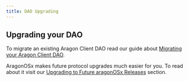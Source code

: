 ```yaml
---
title: DAO Upgrading
---
```


## Upgrading your DAO

To migrate an existing Aragon Client DAO read our guide about [Migrating your Aragon Client DAO](01-aragon-client-migration.md).

AragonOSx makes future protocol upgrades much easier for you. To read about it visit our [Upgrading to Future aragonOSx Releases](02-protocol-upgrades.md) section.
